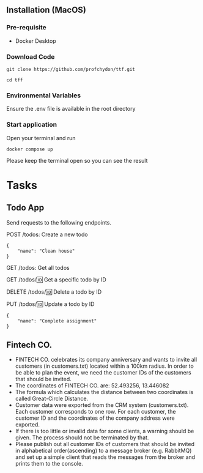 ## Installation (MacOS)

### Pre-requisite
* Docker Desktop

### Download Code
```
git clone https://github.com/profchydon/ttf.git
```

```
cd tff
```

### Environmental Variables
Ensure the .env file is available in the root directory

### Start application
Open your terminal and run

```
docker compose up
```

Please keep the terminal open so you can see the result


# Tasks

## Todo App

Send requests to the following endpoints.

POST /todos: Create a new todo

```
{
    "name": "Clean house"
}
```

GET /todos: Get all todos

GET /todos/:id: Get a specific todo by ID

DELETE /todos/:id: Delete a todo by ID

PUT /todos/:id: Update a todo by ID
```
{
    "name": "Complete assignment"
}
```


## Fintech CO.
- FINTECH CO. celebrates its company anniversary and wants to invite all customers (in
customers.txt) located within a 100km radius. In order to be able to plan the event, we need
the customer IDs of the customers that should be invited.
- The coordinates of FINTECH CO. are: 52.493256, 13.446082
- The formula which calculates the distance between two coordinates is called Great-Circle
Distance.
- Customer data were exported from the CRM system (customers.txt). Each customer
corresponds to one row. For each customer, the customer ID and the coordinates of the
company address were exported.
- If there is too little or invalid data for some clients, a warning should be given. The process
should not be terminated by that.
- Please publish out all customer IDs of customers that should be invited in alphabetical
order(ascending) to a message broker (e.g. RabbitMQ) and set up a simple client
that reads the messages from the broker and prints them to the console.
